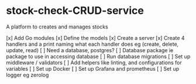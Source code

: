 # stock-check-CRUD-service
A platform to creates and manages stocks

[x] Add Go modules
[x] Define the models
[x] Create a server
[x] Create 4 handlers and a print naming what each handler does eg (create, delete, update, read)
[ ] Need a database, postgres?
[ ] Database package ie package to use in accessing database
[ ] Run database migrations
[ ] Set up middleware / validators
[ ] Add helpers like linting, and configurations for variables
[ ] Set up Docker
[ ] Set up Grafana and prometheus
[ ] Set up logger eg zerolog
